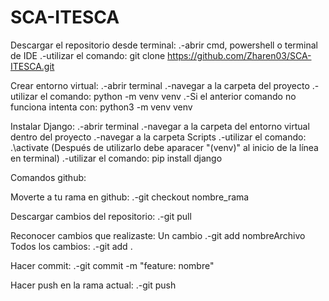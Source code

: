 # SCA-ITESCA

Descargar el repositorio desde terminal:
.-abrir cmd, powershell o terminal de IDE
.-utilizar el comando: git clone https://github.com/Zharen03/SCA-ITESCA.git

Crear entorno virtual:
.-abrir terminal
.-navegar a la carpeta del proyecto
.-utilizar el comando: python -m venv venv
.-Si el anterior comando no funciona intenta con: python3 -m venv venv

Instalar Django:
.-abrir terminal
.-navegar a la carpeta del entorno virtual dentro del proyecto
.-navegar a la carpeta Scripts
.-utilizar el comando: .\activate (Después de utilizarlo debe aparacer "(venv)" al inicio de la línea en terminal)
.-utilizar el comando: pip install django


Comandos github:
  
  Moverte a tu rama en github:
  .-git checkout nombre_rama

  Descargar cambios del repositorio:
  .-git pull

  Reconocer cambios que realizaste:
    Un cambio
    .-git add nombreArchivo
    Todos los cambios:
    .-git add .

  Hacer commit:
  .-git commit -m "feature: nombre"

  Hacer push en la rama actual:
  .-git push
  

